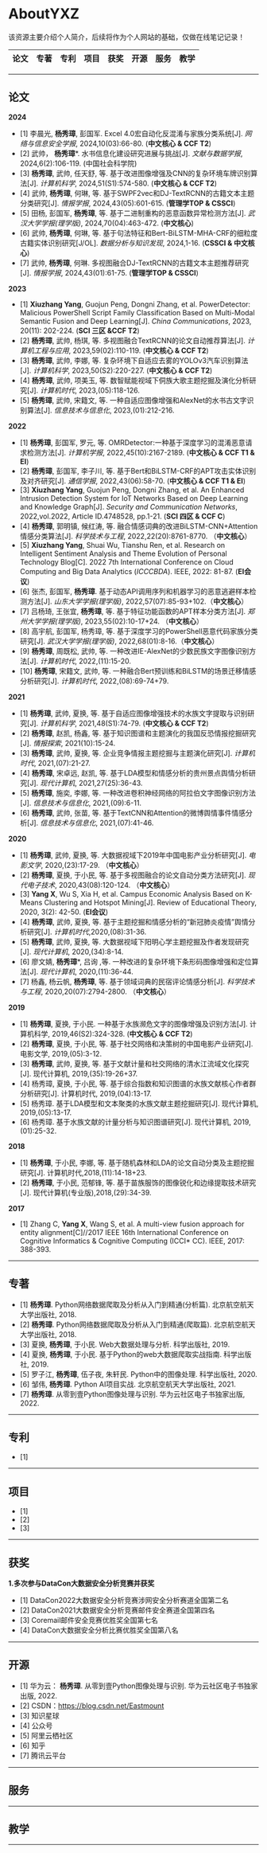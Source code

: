 # AboutYXZ
该资源主要介绍个人简介，后续将作为个人网站的基础，仅做在线笔记记录！


 论文 |  专著 |  专利 | 项目 | 获奖 | 开源 | 服务 | 教学
 ---- | ---- | ---- | ---- | ---- | ---- | ---- | ----


---

## 论文

**2024**
- [1] 李晨光, **杨秀璋**, 彭国军. Excel 4.0宏自动化反混淆与家族分类系统[J]. *网络与信息安全学报*, 2024,10(03):66-80. (**中文核心 & CCF T2**)
- [2] 武帅， **杨秀璋***. 水书信息化建设研究进展与挑战[J]. *文献与数据学报*, 2024,6(2):106-119. (中国社会科学院)
- [3] **杨秀璋**, 武帅, 任天舒, 等. 基于改进图像增强及CNN的复杂环境车牌识别算法[J]. *计算机科学*, 2024,51(S1):574-580. (**中文核心 & CCF T2**)
- [4] 武帅, **杨秀璋**, 何琳, 等. 基于SWPF2vec和DJ-TextRCNN的古籍文本主题分类研究[J]. *情报学报*, 2024,43(05):601-615. (**管理学TOP & CSSCI**)
- [5] 田杨, 彭国军, **杨秀璋**, 等. 基于二进制重构的恶意函数异常检测方法[J]. *武汉大学学报(理学版)*, 2024,70(04):463-472. (**中文核心**)
- [6] 武帅, **杨秀璋**, 何琳, 等. 基于句法特征和Bert-BiLSTM-MHA-CRF的细粒度古籍实体识别研究[J/OL]. *数据分析与知识发现*, 2024,1-16. (**CSSCI & 中文核心**)
- [7] 武帅, **杨秀璋**, 何琳. 多视图融合DJ-TextRCNN的古籍文本主题推荐研究[J]. *情报学报*, 2024,43(01):61-75. (**管理学TOP & CSSCI**)

**2023**
- [1] **Xiuzhang Yang**, Guojun Peng, Dongni Zhang, et al. PowerDetector: Malicious PowerShell Script Family Classification Based on Multi-Modal Semantic Fusion and Deep Learning[J]. *China Communications*, 2023, 20(11): 202-224. (**SCI 三区 &CCF T2**)
- [2] **杨秀璋**, 武帅, 杨琪, 等. 多视图融合TextRCNN的论文自动推荐算法[J]. *计算机工程与应用*, 2023,59(02):110-119. (**中文核心 & CCF T2**)
- [3] **杨秀璋**, 武帅, 李娜, 等. 复杂环境下自适应去雾的YOLOv3汽车识别算法[J]. *计算机科学*, 2023,50(S2):220-227. (**中文核心 & CCF T2**)
- [4] **杨秀璋**, 武帅, 项美玉, 等. 数智赋能视域下侗族大歌主题挖掘及演化分析研究[J]. *计算机时代*, 2023,(05):118-126.
- [5] **杨秀璋**, 武帅, 宋籍文, 等. 一种自适应图像增强和AlexNet的水书古文字识别算法[J]. *信息技术与信息化*, 2023,(01):212-216.

**2022**
- [1] **杨秀璋**, 彭国军, 罗元, 等. OMRDetector:一种基于深度学习的混淆恶意请求检测方法[J]. *计算机学报*, 2022,45(10):2167-2189.  (**中文核心 & CCF T1 & EI**)
- [2] **杨秀璋**, 彭国军, 李子川, 等. 基于Bert和BiLSTM-CRF的APT攻击实体识别及对齐研究[J]. *通信学报*, 2022,43(06):58-70. (**中文核心 & CCF T1 & EI**)
- [3] **Xiuzhang Yang**, Guojun Peng, Dongni Zhang, et al. An Enhanced Intrusion Detection System for IoT Networks Based on Deep Learning and Knowledge Graph[J]. *Security and Communication Networks*, 2022,vol.2022, Article ID.4748528, pp.1-21. (**SCI 四区 & CCF C**)
- [4] **杨秀璋**, 郭明镇, 候红涛, 等. 融合情感词典的改进BiLSTM-CNN+Attention情感分类算法[J]. *科学技术与工程*, 2022,22(20):8761-8770. （**中文核心**）
- [5] **Xiuzhang Yang**, Shuai Wu, Tianshu Ren, et al. Research on Intelligent Sentiment Analysis and Theme Evolution of Personal Technology Blog[C]. 2022 7th International Conference on Cloud Computing and Big Data Analytics (*ICCCBDA*). IEEE, 2022: 81-87. (**EI会议**)
- [6] 张杰, 彭国军, **杨秀璋**. 基于动态API调用序列和机器学习的恶意逃避样本检测方法[J]. *山东大学学报(理学版)*, 2022,57(07):85-93+102.（**中文核心**）
- [7] 吕杨琦, 王张宜, **杨秀璋**, 等. 基于特征功能函数的APT样本分类方法[J]. *郑州大学学报(理学版)*, 2023,55(02):10-17+24. （**中文核心**）
- [8] 高宇航, 彭国军, 杨秀璋, 等. 基于深度学习的PowerShell恶意代码家族分类研究[J]. *武汉大学学报(理学版)*, 2022,68(01):8-16.（**中文核心**）
- [9] **杨秀璋**, 周既松, 武帅, 等. 一种改进IE-AlexNet的少数民族文字图像识别方法[J]. *计算机时代*, 2022,(11):15-20.
- [10] **杨秀璋**, 宋籍文, 武帅, 等. 一种融合Bert预训练和BiLSTM的场景迁移情感分析研究[J]. *计算机时代*, 2022,(08):69-74+79.

**2021**
- [1] **杨秀璋**, 武帅, 夏换, 等. 基于自适应图像增强技术的水族文字提取与识别研究[J]. *计算机科学*, 2021,48(S1):74-79. (**中文核心 & CCF T2**)
- [2] **杨秀璋**, 赵凯, 杨鑫, 等. 基于知识图谱和主题演化的我国反恐情报挖掘研究[J]. *情报探索*, 2021(10):15-24.
- [3] **杨秀璋**, 武帅, 夏换, 等. 企业竞争情报主题挖掘与主题演化研究[J]. *计算机时代*, 2021,(07):21-27.
- [4] **杨秀璋**, 宋卓远, 赵凯, 等. 基于LDA模型和情感分析的贵州景点舆情分析研究[J]. *现代计算机*, 2021,27(25):36-43.
- [5] **杨秀璋**, 施奕, 李娜, 等. 一种改进卷积神经网络的阿拉伯文字图像识别方法[J]. *信息技术与信息化*, 2021,(09):6-11.
- [6] **杨秀璋**, 武帅, 张苗, 等. 基于TextCNN和Attention的微博舆情事件情感分析[J]. *信息技术与信息化*, 2021,(07):41-46.

**2020**
- [1] **杨秀璋**, 武帅, 夏换, 等. 大数据视域下2019年中国电影产业分析研究[J]. *电影文学*, 2020,(23):17-29. （**中文核心**）
- [2] **杨秀璋**, 夏换, 于小民, 等. 基于多视图融合的论文自动分类方法研究[J]. *现代电子技术*, 2020,43(08):120-124. （**中文核心**）
- [3] **Yang X**, Wu S, Xia H, et al. Campus Economic Analysis Based on K-Means Clustering and Hotspot Mining[J]. Review of Educational Theory, 2020, 3(2): 42-50. (**EI会议**)
- [4] **杨秀璋**, 武帅, 夏换, 等. 基于主题挖掘和情感分析的“新冠肺炎疫情”舆情分析研究[J]. *计算机时代*,2020,(08):31-36.
- [5] **杨秀璋**, 武帅, 夏换, 等. 大数据视域下阳明心学主题挖掘及作者发现研究[J]. *现代计算机*, 2020,(34):8-14.
- [6] 廖文婧, **杨秀璋***, 吕询 ,等. 一种改进的复杂环境下条形码图像增强和定位算法[J]. *现代计算机*, 2020,(11):36-44.
- [7] 杨鑫, 杨云帆, **杨秀璋**, 等. 基于领域词典的民宿评论情感分析[J]. *科学技术与工程*, 2020,20(07):2794-2800. （**中文核心**）

**2019** 
- [1] **杨秀璋**, 夏换, 于小民. 一种基于水族濒危文字的图像增强及识别方法[J]. 计算机科学, 2019,46(S2):324-328. (**中文核心 & CCF T2**)
- [2] **杨秀璋**, 夏换, 于小民, 等. 基于社交网络和决策树的中国电影产业研究[J]. 电影文学, 2019,(05):3-12.
- [3] **杨秀璋**, 武帅, 夏换, 等. 基于文献计量和社交网络的清水江流域文化探究[J]. 现代计算机, 2019,(35):19-26+37.
- [4] 杨秀璋, 夏换, 于小民, 等. 基于综合指数和知识图谱的水族文献核心作者群分析研究[J]. 计算机时代, 2019,(04):13-17.
- [5] 杨秀璋. 基于LDA模型和文本聚类的水族文献主题挖掘研究[J]. 现代计算机, 2019,(05):13-17.
- [6] 杨秀璋. 基于水族文献的计量分析与知识图谱研究[J]. 现代计算机, 2019,(01):25-32.

**2018**
- [1] **杨秀璋**, 于小民, 李娜, 等. 基于随机森林和LDA的论文自动分类及主题挖掘研究[J]. 计算机时代,2018,(11):14-18+23.
- [2] **杨秀璋**, 于小民, 范郁锋, 等. 基于苗族服饰的图像锐化和边缘提取技术研究[J]. 现代计算机(专业版),2018,(29):34-39.

**2017**
- [1] Zhang C, **Yang X**, Wang S, et al. A multi-view fusion approach for entity alignment[C]//2017 IEEE 16th International Conference on Cognitive Informatics & Cognitive Computing (ICCI* CC). IEEE, 2017: 388-393.

---

## 专著

- [1] **杨秀璋**. Python网络数据爬取及分析从入门到精通(分析篇). 北京航空航天大学出版社, 2018.
- [2] **杨秀璋**. Python网络数据爬取及分析从入门到精通(爬取篇). 北京航空航天大学出版社, 2018.
- [3] 夏换, **杨秀璋**, 于小民. Web大数据处理与分析. 科学出版社, 2019.
- [4] 夏换, **杨秀璋**, 于小民. 基于Python的web大数据爬取实战指南. 科学出版社, 2019.
- [5] 罗子江, **杨秀璋**, 伍子夜, 朱轩民. Python中的图像处理. 科学出版社, 2020.
- [6] 邹伟, **杨秀璋**. Python AI项目实战. 北京航空航天大学出版社, 2021.
- [7] **杨秀璋**. 从零到壹Python图像处理与识别. 华为云社区电子书独家出版, 2022.

---

## 专利

- [1] 


---

## 项目

- [1]
- [2]
- [3]

---

## 获奖

**1.多次参与DataCon大数据安全分析竞赛并获奖**
- [1] DataCon2022大数据安全分析竞赛涉网安全分析赛道全国第二名
- [2] DataCon2021大数据安全分析竞赛邮件安全赛道全国第四名
- [3] Coremail邮件安全竞赛优胜奖全国第七名
- [4] DataCon大数据安全分析比赛优胜奖全国第八名



---

## 开源

- [1] 华为云： **杨秀璋**. 从零到壹Python图像处理与识别. 华为云社区电子书独家出版, 2022.
- [2] CSDN：https://blog.csdn.net/Eastmount
- [3] 知识星球
- [4] 公众号
- [5] 阿里云栖社区
- [6] 知乎
- [7] 腾讯云平台

---


## 服务

---

## 教学


---


